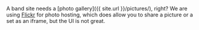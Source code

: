 A band site needs a [photo gallery]({{ site.url }}/pictures/), right? We are using [Flickr](https://www.flickr.com/photos/rawfunkmaharishi/) for photo hosting, which does allow you to share a picture or a set as an iframe, but the UI is not great.
